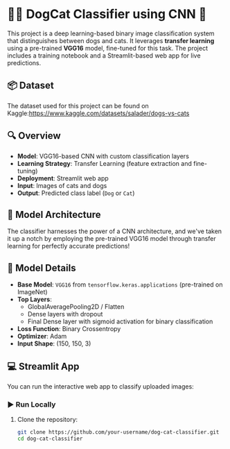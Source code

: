 # 🐶🐱 DogCat Classifier using CNN 🚀
This project is a deep learning-based binary image classification system that distinguishes between dogs and cats. It leverages **transfer learning** using a pre-trained **VGG16** model, fine-tuned for this task. The project includes a training notebook and a Streamlit-based web app for live predictions.

## 📦 Dataset
The dataset used for this project can be found on Kaggle:https://www.kaggle.com/datasets/salader/dogs-vs-cats
## 🔍 Overview

- **Model**: VGG16-based CNN with custom classification layers
- **Learning Strategy**: Transfer Learning (feature extraction and fine-tuning)
- **Deployment**: Streamlit web app
- **Input**: Images of cats and dogs
- **Output**: Predicted class label (`Dog` or `Cat`)
## 🧠 Model Architecture
The classifier harnesses the power of a CNN architecture, and we've taken it up a notch by employing the pre-trained VGG16 model through transfer learning for perfectly accurate predictions!

## 🧠 Model Details

- **Base Model**: `VGG16` from `tensorflow.keras.applications` (pre-trained on ImageNet)
- **Top Layers**:
  - GlobalAveragePooling2D / Flatten
  - Dense layers with dropout
  - Final Dense layer with sigmoid activation for binary classification
- **Loss Function**: Binary Crossentropy
- **Optimizer**: Adam
- **Input Shape**: (150, 150, 3)

## 💻 Streamlit App

You can run the interactive web app to classify uploaded images:

### ▶️ Run Locally

1. Clone the repository:
   ```bash
   git clone https://github.com/your-username/dog-cat-classifier.git
   cd dog-cat-classifier
